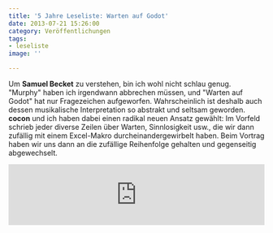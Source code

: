 ```yaml
---
title: '5 Jahre Leseliste: Warten auf Godot'
date: 2013-07-21 15:26:00
category: Veröffentlichungen
tags:
- leseliste
image: ''

---
```


Um **Samuel Becket** zu verstehen, bin ich wohl nicht schlau genug. "Murphy" haben ich irgendwann abbrechen müssen, und "Warten auf Godot" hat nur Fragezeichen aufgeworfen. Wahrscheinlich ist deshalb auch dessen musikalische Interpretation so abstrakt und seltsam geworden. **cocon** und ich haben dabei einen radikal neuen Ansatz gewählt: Im Vorfeld schrieb jeder diverse Zeilen über Warten, Sinnlosigkeit usw., die wir dann zufällig mit einem Excel-Makro durcheinandergewirbelt haben. Beim Vortrag haben wir uns dann an die zufällige Reihenfolge gehalten und gegenseitig abgewechselt.  
<iframe style="border: 0; width: 100%; height: 120px;" src="http://bandcamp.com/EmbeddedPlayer/album=1882060340/size=medium/bgcol=ffffff/linkcol=0687f5/t=11/transparent=true/" seamless></iframe>
